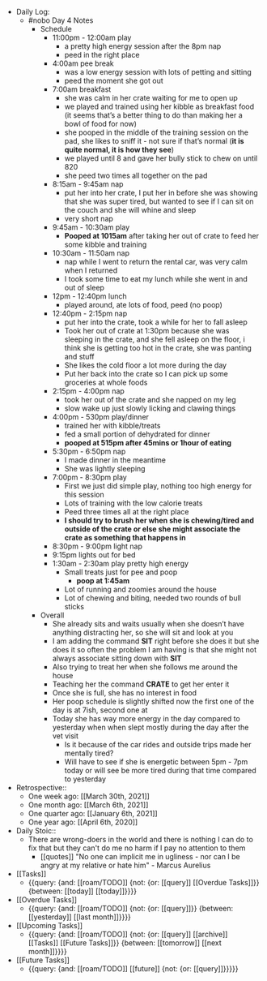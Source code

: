 - Daily Log:
    - #nobo Day 4 Notes
        - Schedule
            - 11:00pm - 12:00am play
                -  a pretty high energy session after the 8pm nap
                - peed in the right place
            - 4:00am pee break
                - was a low energy session with lots of petting and sitting
                - peed the moment she got out
            - 7:00am breakfast
                - she was calm in her crate waiting for me to open up
                - we played and trained using her kibble as breakfast food (it seems that’s a better thing to do than making her a bowl of food for now)
                - she pooped in the middle of the training session on the pad, she likes to sniff it - not sure if that’s normal (__it is quite normal, it is how they see__)
                - we played until 8 and gave her bully stick to chew on until 820
                - she peed two times all together on the pad
            - 8:15am - 9:45am nap
                - put her into her crate, I put her in before she was showing that she was super tired, but wanted to see if I can sit on the couch and she will whine and sleep
                - very short nap
            - 9:45am - 10:30am play
                - **Pooped at 1015am** after taking her out of crate to feed her some kibble and training
            - 10:30am - 11:50am nap
                - nap while I went to return the rental car, was very calm when I returned
                - I took some time to eat my lunch while she went in and out of sleep
            - 12pm - 12:40pm lunch
                - played around, ate lots of food, peed (no poop)
            - 12:40pm - 2:15pm nap
                - put her into the crate, took a while for her to fall asleep
                - Took her out of crate at 1:30pm because she was sleeping in the crate, and she fell asleep on the floor, i think she is getting too hot in the crate, she was panting and stuff
                - She likes the cold floor a lot more during the day
                - Put her back into the crate so I can pick up some groceries at whole foods
            - 2:15pm - 4:00pm nap
                - took her out of the crate and she napped on my leg
                - slow wake up just slowly licking and clawing things
            - 4:00pm - 530pm play/dinner
                - trained her with kibble/treats
                - fed a small portion of dehydrated for dinner
                - **pooped at 515pm after 45mins or 1hour of eating**
            - 5:30pm - 6:50pm nap
                - I made dinner in the meantime
                - She was lightly sleeping
            - 7:00pm - 8:30pm play
                - First we just did simple play, nothing too high energy for this session
                - Lots of training with the low calorie treats
                - Peed three times all at the right place
                - **I should try to brush her when she is chewing/tired and outside of the crate or else she might associate the crate as something that happens in**
            - 8:30pm - 9:00pm light nap
            - 9:15pm lights out for bed
            - 1:30am - 2:30am play pretty high energy
                - Small treats just for pee and poop
                    - **poop at 1:45am**
                - Lot of running and zoomies around the house
                - Lot of chewing and biting, needed two rounds of bull sticks
        - Overall
            - She already sits and waits usually when she doesn’t have anything distracting her, so she will sit and look at you
            - I am adding the command **SIT** right before she does it but she does it so often the problem I am having is that she might not always associate sitting down with **SIT**
            - Also trying to treat her when she follows me around the house
            - Teaching her the command **CRATE** to get her enter it
            - Once she is full, she has no interest in food
            - Her poop schedule is slightly shifted now the first one of the day is at 7ish, second one at 
            - Today she has way more energy in the day compared to yesterday when when slept mostly during the day after the vet visit 
                - Is it because of the car rides and outside trips made her mentally tired?
                - Will have to see if she is energetic between 5pm - 7pm today or will see be more tired during that time compared to yesterday
- Retrospective::
    - One week ago: [[March 30th, 2021]]
    - One month ago: [[March 6th, 2021]]
    - One quarter ago: [[January 6th, 2021]]
    - One year ago: [[April 6th, 2020]]
- Daily Stoic::
    - There are wrong-doers in the world and there is nothing I can do to fix that but they can't do me no harm if I pay no attention to them
        - [[quotes]] "No one can implicit me in ugliness - nor can I be angry at my relative or hate him" - Marcus Aurelius
- [[Tasks]]
    - {{query: {and: [[roam/TODO]] {not: {or: [[query]] [[Overdue Tasks]]}} {between: [[today]] [[today]]}}}}
- [[Overdue Tasks]]
    - {{query: {and: [[roam/TODO]] {not: {or: [[query]]}} {between: [[yesterday]] [[last month]]}}}}
- [[Upcoming Tasks]]
    - {{query: {and: [[roam/TODO]] {not: {or: [[query]] [[archive]] [[Tasks]] [[Future Tasks]]}} {between: [[tomorrow]] [[next month]]}}}}
- [[Future Tasks]]
    - {{query: {and: [[roam/TODO]] [[future]] {not: {or: [[query]]}}}}}

